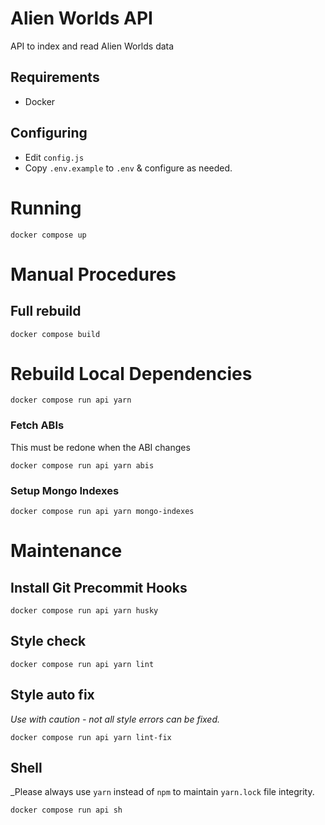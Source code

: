 # Alien Worlds API

API to index and read Alien Worlds data

## Requirements

- Docker

## Configuring

* Edit `config.js`
* Copy `.env.example` to `.env` & configure as needed.

# Running

`docker compose up`

# Manual Procedures

## Full rebuild

`docker compose build`

# Rebuild Local Dependencies

`docker compose run api yarn`

### Fetch ABIs

This must be redone when the ABI changes

`docker compose run api yarn abis`

### Setup Mongo Indexes

`docker compose run api yarn mongo-indexes`

# Maintenance

## Install Git Precommit Hooks

`docker compose run api yarn husky`

## Style check

`docker compose run api yarn lint`

## Style auto fix

_Use with caution - not all style errors can be fixed._

`docker compose run api yarn lint-fix`

## Shell

_Please always use `yarn` instead of `npm` to maintain `yarn.lock` file integrity.

`docker compose run api sh`
